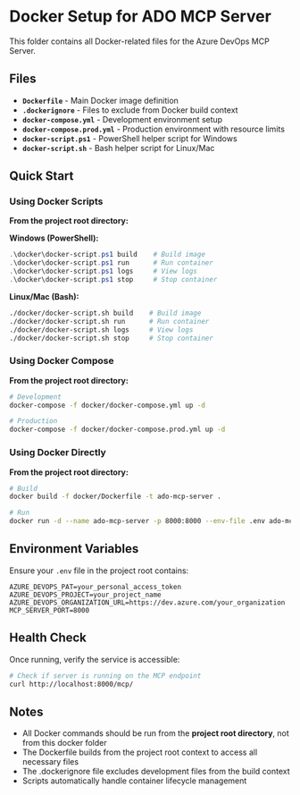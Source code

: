 # Docker Setup for ADO MCP Server

This folder contains all Docker-related files for the Azure DevOps MCP Server.

## Files

- **`Dockerfile`** - Main Docker image definition
- **`.dockerignore`** - Files to exclude from Docker build context
- **`docker-compose.yml`** - Development environment setup
- **`docker-compose.prod.yml`** - Production environment with resource limits
- **`docker-script.ps1`** - PowerShell helper script for Windows
- **`docker-script.sh`** - Bash helper script for Linux/Mac

## Quick Start

### Using Docker Scripts

**From the project root directory:**

**Windows (PowerShell):**
```powershell
.\docker\docker-script.ps1 build    # Build image
.\docker\docker-script.ps1 run      # Run container
.\docker\docker-script.ps1 logs     # View logs
.\docker\docker-script.ps1 stop     # Stop container
```

**Linux/Mac (Bash):**
```bash
./docker/docker-script.sh build    # Build image
./docker/docker-script.sh run      # Run container
./docker/docker-script.sh logs     # View logs
./docker/docker-script.sh stop     # Stop container
```

### Using Docker Compose

**From the project root directory:**

```bash
# Development
docker-compose -f docker/docker-compose.yml up -d

# Production
docker-compose -f docker/docker-compose.prod.yml up -d
```

### Using Docker Directly

**From the project root directory:**

```bash
# Build
docker build -f docker/Dockerfile -t ado-mcp-server .

# Run
docker run -d --name ado-mcp-server -p 8000:8000 --env-file .env ado-mcp-server
```

## Environment Variables

Ensure your `.env` file in the project root contains:

```env
AZURE_DEVOPS_PAT=your_personal_access_token
AZURE_DEVOPS_PROJECT=your_project_name
AZURE_DEVOPS_ORGANIZATION_URL=https://dev.azure.com/your_organization
MCP_SERVER_PORT=8000
```

## Health Check

Once running, verify the service is accessible:

```bash
# Check if server is running on the MCP endpoint
curl http://localhost:8000/mcp/
```

## Notes

- All Docker commands should be run from the **project root directory**, not from this docker folder
- The Dockerfile builds from the project root context to access all necessary files
- The .dockerignore file excludes development files from the build context
- Scripts automatically handle container lifecycle management
